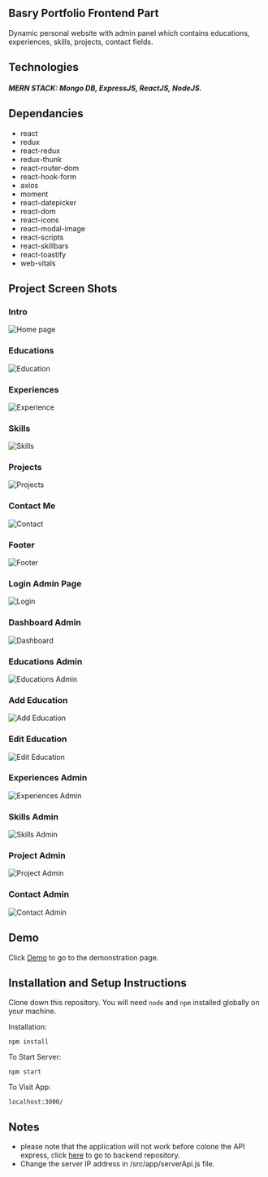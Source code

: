 ## Basry Portfolio Frontend Part

Dynamic personal website with admin panel which contains educations, experiences, skills, projects, contact fields.
## Technologies
##### MERN STACK: Mongo DB, ExpressJS, ReactJS, NodeJS.

## Dependancies
 * react
 * redux
 * react-redux
 * redux-thunk
 * react-router-dom
 * react-hook-form
 * axios
 * moment
 * react-datepicker
 * react-dom
 * react-icons
 * react-modal-image
 * react-scripts
 * react-skillbars
 * react-toastify
 * web-vitals
 

## Project Screen Shots
### Intro
![Home page](readmeResources/home.PNG)
<!-- ### About Me -->
<!-- ![About Me](readmeResources/aboutme.PNG) -->
### Educations
![Education](readmeResources/education.PNG)
### Experiences
![Experience](readmeResources/experience.PNG)
### Skills
![Skills](readmeResources/skills.PNG)
### Projects
![Projects](readmeResources/projects.PNG)
### Contact Me
![Contact](readmeResources/contact.PNG)
### Footer
![Footer](readmeResources/footer.PNG)
### Login Admin Page
![Login](readmeResources/adminlogin.PNG)
### Dashboard Admin
![Dashboard](readmeResources/adminDashboead.PNG)
### Educations Admin
![Educations Admin](readmeResources/educationAdmin.PNG)
### Add Education
![Add Education](readmeResources/addEducation.PNG)
### Edit Education
![Edit Education](readmeResources/editEdication.PNG)
### Experiences Admin
![Experiences Admin](readmeResources/experienceAdmin.PNG)
### Skills Admin
![Skills Admin](readmeResources/skilsAdmin.PNG)
### Project Admin
![Project Admin](readmeResources/projectAdmin.PNG)
### Contact Admin
![Contact Admin](readmeResources/contactAdmin.PNG)
 

## Demo
Click [Demo](https://basry.herokuapp.com/) to go to the demonstration page.

## Installation and Setup Instructions

Clone down this repository. You will need `node` and `npm` installed globally on your machine.  

Installation:

`npm install`  


To Start Server:

`npm start`  

To Visit App:

`localhost:3000/` 

## Notes
* please note that the application will not work before colone the API express, click [here](https://github.com/oussamabasry/portfolio-backend) to go to backend repository.
* Change the server IP address in /src/app/serverApi.js  file.

